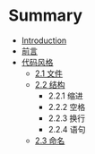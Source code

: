# Summary

* [Introduction](README.md)
* [前言](chapter1.md)
* [代码风格](dai_ma_feng_ge.md)
   * [2.1 文件](21_wen_jian.md)
   * [2.2 结构](22_jie_gou.md)
       * 2.2.1 缩进
       * 2.2.2 空格
       * 2.2.3 换行
       * 2.2.4 语句
   * [2.3 命名](23_ming_ming.md)

